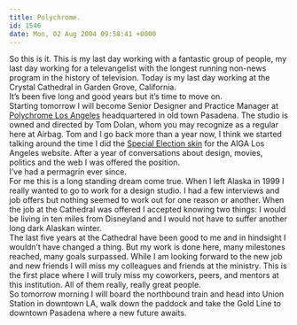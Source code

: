 ```yaml
---
title: Polychrome.
id: 1546
date: Mon, 02 Aug 2004 09:58:41 +0000
---
```


So this is it. This is my last day working with a fantastic group of people, my last day working for a televangelist with the longest running non-news program in the history of television. Today is my last day working at the Crystal Cathedral in Garden Grove, California.  
 It’s been five long and good years but it’s time to move on.  
 Starting tomorrow I will become Senior Designer and Practice Manager at [Polychrome Los Angeles](http://www.polychrome.org "Yahooray!") headquartered in old town Pasadena. The studio is owned and directed by Tom Dolan, whom you may recognize as a regular here at Airbag. Tom and I go back more than a year now, I think we started talking around the time I did the [Special Election skin](http://www.aigalosangeles.org/index.php?newskin=010) for the AIGA Los Angeles website. After a year of conversations about design, movies, politics and the web I was offered the position.  
 I’ve had a permagrin ever since.  
 For me this is a long standing dream come true. When I left Alaska in 1999 I really wanted to go to work for a design studio. I had a few interviews and job offers but nothing seemed to work out for one reason or another. When the job at the Cathedral was offered I accepted knowing two things: I would be living in ten miles from Disneyland and I would not have to suffer another long dark Alaskan winter.  
 The last five years at the Cathedral have been good to me and in hindsight I wouldn’t have changed a thing. But my work is done here, many milestones reached, many goals surpassed. While I am looking forward to the new job and new friends I will miss my colleagues and friends at the ministry. This is the first place where I will truly miss my coworkers, peers, and mentors at this institution. All of them really, really great people.  
 So tomorrow morning I will board the northbound train and head into Union Station in downtown LA, walk down the paddock and take the Gold Line to downtown Pasadena where a new future awaits.


